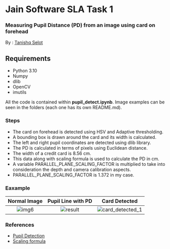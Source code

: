 # Jain Software SLA Task 1 

### Measuring Pupil Distance (PD) from an image using card on forehead

By : [Tanishq Selot](https://github.com/tanishq150802)

## Requirements
* Python 3.10
* Numpy
* dlib
* OpenCV
* imutils

All the code is contained within **pupil_detect.ipynb**. Image examples can be seen in the folders (each one has its own README.md).

### Steps

* The card on forehead is detected using HSV and Adaptive thresholding.
* A bounding box is drawn around the card and its width is calculated.
* The left and right pupil coordinates are detected using dlib library.
* The PD is calculated in terms of pixels using Euclidean distance.
* The width of a credit card is 8.56 cm.
* This data along with scaling formula is used to calculate the PD in cm.
* A variable PARALLEL_PLANE_SCALING_FACTOR is multiplied to take into consideration the depth and camera calibration aspects.
* PARALLEL_PLANE_SCALING_FACTOR is 1.372 in my case.

### Eaxample

Normal Image             |  Pupil Line with PD |  Card Detected
:-------------------------:|:-------------------------: |:-------------------------:
![img6](https://user-images.githubusercontent.com/81608921/224797617-1426fcd8-0de7-49f4-a5e1-7467015395bb.jpeg) |  ![result](https://user-images.githubusercontent.com/81608921/224797956-d5023fc1-cd18-4abb-b061-3af0bbd2d97a.jpg) |  ![card_detected_1](https://user-images.githubusercontent.com/81608921/224798264-fbeaefe7-bdee-49fc-81b2-3986b98ae37d.jpg)

### References
* [Pupil Detection](https://github.com/weblineindia/AIML-Pupil-Detection)
* [Scaling formula](https://www.youtube.com/watch?v=ghU6T4h-C74)
